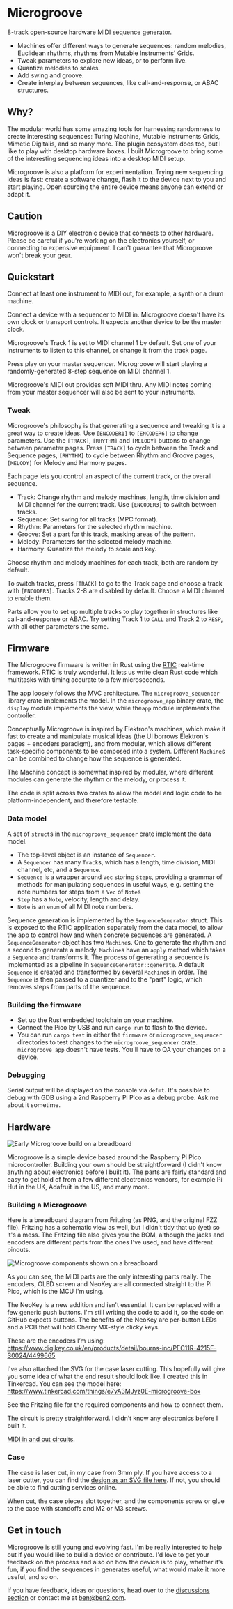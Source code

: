 # Microgroove

8-track open-source hardware MIDI sequence generator.

- Machines offer different ways to generate sequences: random melodies, Euclidean rhythms, rhythms 
  from Mutable Instruments' Grids.
- Tweak parameters to explore new ideas, or to perform live.
- Quantize melodies to scales.
- Add swing and groove.
- Create interplay between sequences, like call-and-response, or ABAC structures.

## Why?

The modular world has some amazing tools for harnessing randomness to create interesting sequences:
Turing Machine, Mutable Instruments Grids, Mimetic Digitalis, and so many more. The plugin ecosystem 
does too, but I like to play with desktop hardware boxes. I built Microgroove to bring some of the 
interesting sequencing ideas into a desktop MIDI setup.

Microgroove is also a platform for experimentation. Trying new sequencing ideas is fast: create a 
software change, flash it to the device next to you and start playing. Open sourcing the entire
device means anyone can extend or adapt it.

## Caution

Microgroove is a DIY electronic device that connects to other hardware. Please be careful if you're
working on the electronics yourself, or connecting to expensive equipment. I can't guarantee that
Microgroove won't break your gear.

## Quickstart

Connect at least one instrument to MIDI out, for example, a synth or a drum machine.

Connect a device with a sequencer to MIDI in. Microgroove doesn't have its own clock or transport
controls. It expects another device to be the master clock.

Microgroove's Track 1 is set to MIDI channel 1 by default. Set one of your instruments to listen to 
this channel, or change it from the track page.

Press play on your master sequencer. Microgroove will start playing a
randomly-generated 8-step sequence on MIDI channel 1.

Microgroove's MIDI out provides soft MIDI thru. Any MIDI notes coming from your
master sequencer will also be sent to your instruments.

### Tweak

Microgroove's philosophy is that generating a sequence and tweaking it is a
great way to create ideas. Use `[ENCODER1]` to `[ENCODER6]` to change
parameters. Use the `[TRACK]`, `[RHYTHM]` and `[MELODY]` buttons to change
between parameter pages. Press `[TRACK]` to cycle between the Track and
Sequence pages, `[RHYTHM]` to cycle between Rhythm and Groove pages, `[MELODY]`
for Melody and Harmony pages.

Each page lets you control an aspect of the current track, or the overall sequence.

- Track: Change rhythm and melody machines, length, time division and MIDI
  channel for the current track. Use `[ENCODER3]` to switch between tracks.
- Sequence: Set swing for all tracks (MPC format).
- Rhythm: Parameters for the selected rhythm machine.
- Groove: Set a part for this track, masking areas of the pattern.
- Melody: Parameters for the selected melody machine.
- Harmony: Quantize the melody to scale and key.

Choose rhythm and melody machines for each track, both are random by default.

To switch tracks, press `[TRACK]` to go to the Track page and choose a track
with `[ENCODER3]`. Tracks 2-8 are disabled by default. Choose a MIDI channel to
enable them.

Parts allow you to set up multiple tracks to play together in structures like
call-and-response or ABAC. Try setting Track 1 to `CALL` and Track 2 to
`RESP`, with all other parameters the same.

## Firmware

The Microgroove firmware is written in Rust using the [RTIC](https://rtic.rs)
real-time framework. RTIC is truly wonderful. It lets us write clean Rust code
which multitasks with timing accurate to a few microseconds.

The app loosely follows the MVC architecture. The `microgroove_sequencer` library crate implements
the model. In the `microgroove_app` binary crate, the `display` module implements the view, while
the`app` module implements the controller.

Conceptually Microgroove is inspired by Elektron's machines, which make it fast to create and
manipulate musical ideas (the UI borrows Elektron's pages + encoders paradigm), and from modular,
which allows different task-specific components to be composed into a system. Different `Machine`s
can be combined to change how the sequence is generated.

The Machine concept is somewhat inspired by modular, where different modules can generate the
rhythm or the melody, or process it.


The code is split across two crates to allow the model and logic code to be platform-independent,
and therefore testable.

### Data model

A set of `struct`s in the `microgroove_sequencer` crate implement the data model.

- The top-level object is an instance of `Sequencer`.
- A `Sequencer` has many `Track`s, which has a length, time division, MIDI channel, etc, and a
  `Sequence`.
- `Sequence` is a wrapper around `Vec` storing `Step`s, providing a grammar of methods for manipulating sequences in
    useful ways, e.g. setting the note numbers for steps from a `Vec` of `Note`s
- `Step` has a `Note`, velocity, length and delay.
- `Note` is an `enum` of all MIDI note numbers.

Sequence generation is implemented by the `SequenceGenerator` struct. This is exposed to the RTIC
application separately from the data model, to allow the app to control how and when concrete
sequences are generated. A `SequenceGenerator` object has two `Machine`s. One to generate the rhythm
and a second to generate a melody. `Machine`s have an `apply` method which takes a `Sequence` and
transforms it. The process of generating a sequence is implemented as a pipeline in
`SequenceGenerator::generate`. A default `Sequence` is created and transformed by several
`Machine`s in order. The `Sequence` is then passed to a quantizer and to the "part" logic, which
removes steps from parts of the sequence.


### Building the firmware

- Set up the Rust embedded toolchain on your machine.
- Connect the Pico by USB and run `cargo run` to flash to the device.
- You can run `cargo test` in either the `firmware` or `microgroove_sequencer` directories to test changes to the `microgroove_sequencer` crate. `microgroove_app` doesn't have tests. You'll have to QA your changes on a device.

### Debugging

Serial output will be displayed on the console via `defmt`. It's possible to debug with GDB using a 2nd Raspberry Pi Pico as a debug probe. Ask me about it sometime.

## Hardware

![Early Microgroove build on a breadboard](https://github.com/afternoon/microgroove/blob/main/hardware/microgroove-circuit-breadboard-photo.png)

Microgroove is a simple device based around the Raspberry Pi Pico microcontroller.
Building your own should be straightforward (I didn't know anything about electronics before I built it).
The parts are fairly standard and easy to get hold of from a few different electronics vendors, for example Pi Hut in the UK, Adafruit in the US, and many more.

### Building a Microgroove

Here is a breadboard diagram from Fritzing (as PNG, and the original FZZ file). Fritzing has a schematic view as well, but I didn't tidy that up (yet) so it's a mess. The Fritzing file also gives you the BOM, although the jacks and encoders are different parts from the ones I've used, and have different pinouts.

![Microgroove components shown on a breadboard](https://github.com/afternoon/microgroove/blob/main/hardware/microgroove-circuit-breadboard.png)

As you can see, the MIDI parts are the only interesting parts really. The encoders, OLED screen and NeoKey are all connected straight to the Pi Pico, which is the MCU I'm using.

The NeoKey is a new addition and isn't essential. It can be replaced with a few generic push buttons. I'm still writing the code to add it, so the code on GitHub expects buttons. The benefits of the NeoKey are per-button LEDs and a PCB that will hold Cherry MX-style clicky keys.

These are the encoders I’m using: 
https://www.digikey.co.uk/en/products/detail/bourns-inc/PEC11R-4215F-S0024/4499665

I've also attached the SVG for the case laser cutting. This hopefully will give you some idea of what the end result should look like. I created this in Tinkercad. You can see the model here: https://www.tinkercad.com/things/e7vA3MJyz0E-microgroove-box

See the Fritzing file for the required components and how to connect them.

The circuit is pretty straightforward. I didn’t know any electronics before I built it.

[MIDI in and out circuits](https://diyelectromusic.wordpress.com/2021/02/15/midi-in-for-3-3v-microcontrollers/).

### Case

The case is laser cut, in my case from 3mm ply. If you have access to a laser cutter, you can find the [design as an SVG file here](https://github.com/afternoon/microgroove/blob/main/hardware/microgroove-case-lasercut.svg). If not, you should be able to find cutting services online.

When cut, the case pieces slot together, and the components screw or glue to the case with standoffs and M2 or M3 screws.

## Get in touch

Microgroove is still young and evolving fast. I'm be really interested to help out if you would like to build a device or contribute. I'd love to get your feedback on the process and also on how the device is to play, whether it’s fun, if you find the sequences in generates useful, what would make it more useful, and so on.

If you have feedback, ideas or questions, 
head over to the [discussions section](https://github.com/afternoon/microgroove/discussions)
or contact me at [ben@ben2.com](mailto:ben@ben2.com).
